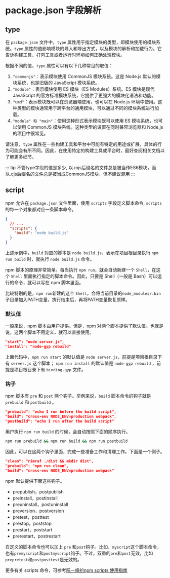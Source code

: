 # package.json 字段解析

## type

在 `package.json` 文件中，`type` 属性用于指定模块的类型，即模块使用的模块系统。`type` 属性的值影响模块的导入和导出方式，以及模块的解析和加载行为。它告诉构建工具、打包工具或者运行时环境如何正确处理模块。

根据不同的值，`type` 属性可以有以下几种常见的取值：

1. `"commonjs"`：表示模块使用 CommonJS 模块系统。这是 Node.js 默认的模块系统，也是旧版的 JavaScript 模块系统。
2. `"module"`：表示模块使用 ES 模块（ES Modules）系统。ES 模块是现代 JavaScript 的官方标准模块系统，它提供了更强大的模块化语法和功能。
3. `"umd"`：表示模块既可以在浏览器端使用，也可以在 Node.js 环境中使用。这种类型的模块通常用于跨平台的通用模块，可以通过不同的模块系统进行加载。
4. `"module" 和 "main"`：使用这种形式表示模块既可以使用 ES 模块系统，也可以使用 CommonJS 模块系统。这种类型的设置在同时兼容浏览器和 Node.js 的项目中很常见。

请注意，`type` 属性在一些构建工具和平台中可能有特定的用途或扩展，具体的行为可能会有所不同。因此，在使用特定的构建工具或平台时，最好查阅相关文档以了解更多细节。

::: tip
不管type字段的值是多少, 以.mjs后缀名的文件总是被当作ES6模块，而以.cjs后缀名的文件总是被当成CommonJS模块，但不建议混用
:::

## script

npm 允许在 `package.json` 文件里面，使用 `scripts` 字段定义脚本命令, `scripts` 的每一个对象都对应一条脚本命令。

```json
{
  // ...
  "scripts": {
    "build": "node build.js"
  }
}
```

上述示例中，`build` 对应的脚本是 `node build.js`，表示在项目根目录执行 `npm run build` 时，就执行 `node build.js` 命令。

npm 脚本的原理非常简单。每当执行 `npm run`，就会自动新建一个 `Shell`，在这个 `Shell` 里面执行指定的脚本命令。因此，只要是 Shell（一般是 Bash）可以运行的命令，就可以写在 npm 脚本里面。

比较特别的是，`npm run`新建的这个 `Shell`，会将当前目录的`node_modules/.bin`子目录加入PATH变量，执行结束后，再将PATH变量恢复原样。

### 默认值

一般来说，npm 脚本由用户提供。但是，npm 对两个脚本提供了默认值。也就是说，这两个脚本不用定义，就可以直接使用。

```json
"start": "node server.js",
"install": "node-gyp rebuild"
```

上面代码中，`npm run start` 的默认值是 `node server.js`，前提是项目根目录下有 `server.js` 这个脚本； `npm run install` 的默认值是 `node-gyp rebuild` ，前提是项目根目录下有 `binding.gyp` 文件。

### 钩子

npm 脚本有 `pre` 和 `post` 两个钩子。举例来说，`build` 脚本命令的钩子就是 `prebuild` 和 `postbuild` 。

```json
"prebuild": "echo I run before the build script",
"build": "cross-env NODE_ENV=production webpack",
"postbuild": "echo I run after the build script"
```

用户执行 `npm run build` 的时候，会自动按照下面的顺序执行。

```sh
npm run prebuild && npm run build && npm run postbuild
```

因此，可以在这两个钩子里面，完成一些准备工作和清理工作。下面是一个例子。

```json
"clean": "rimraf ./dist && mkdir dist",
"prebuild": "npm run clean",
"build": "cross-env NODE_ENV=production webpack"
```

npm 默认提供下面这些钩子。

- prepublish，postpublish
- preinstall，postinstall
- preuninstall，postuninstall
- preversion，postversion
- pretest，posttest
- prestop，poststop
- prestart，poststart
- prerestart，postrestart

自定义的脚本命令也可以加上 `pre` 和`post`钩子。比如，`myscript`这个脚本命令，也有`premyscript`和`postmyscript`钩子。不过，双重的`pre`和`post`无效，比如`prepretest`和`postposttest`是无效的。

更多有关 scripts 命令，可参考[阮一峰的npm scripts 使用指南](https://www.ruanyifeng.com/blog/2016/10/npm_scripts.html)
